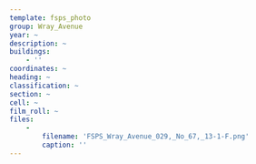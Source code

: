 ```yaml
---
template: fsps_photo
group: Wray_Avenue
year: ~
description: ~
buildings:
    - ''
coordinates: ~
heading: ~
classification: ~
section: ~
cell: ~
film_roll: ~
files:
    -
        filename: 'FSPS_Wray_Avenue_029,_No_67,_13-1-F.png'
        caption: ''
---
```

